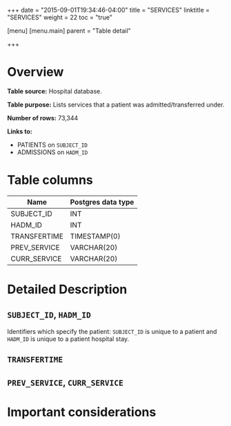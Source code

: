 +++
date = "2015-09-01T19:34:46-04:00"
title = "SERVICES"
linktitle = "SERVICES"
weight = 22
toc = "true"

[menu]
  [menu.main]
    parent = "Table detail"

+++

# Overview

**Table source:** Hospital database.

**Table purpose:** Lists services that a patient was admitted/transferred under.

**Number of rows:** 73,344

**Links to:**

* PATIENTS on `SUBJECT_ID`
* ADMISSIONS on `HADM_ID`

# Table columns

Name | Postgres data type 
---- | ---- 
SUBJECT_ID | INT
HADM_ID | INT
TRANSFERTIME | TIMESTAMP(0)
PREV_SERVICE | VARCHAR(20)
CURR_SERVICE | VARCHAR(20)
	
# Detailed Description

## `SUBJECT_ID`, `HADM_ID`

Identifiers which specify the patient: `SUBJECT_ID` is unique to a patient and `HADM_ID` is unique to a patient hospital stay.

## `TRANSFERTIME`

## `PREV_SERVICE`, `CURR_SERVICE`


# Important considerations
